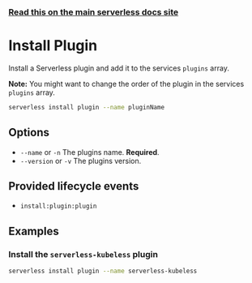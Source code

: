<!--
title: Serverless Framework Commands - Azure Functions - Install Plugin
menuText: Install Plugin
menuOrder: 3
description: Install a Serverless plugin
layout: Doc
-->

<!-- DOCS-SITE-LINK:START automatically generated  -->
### [Read this on the main serverless docs site](https://www.serverless.com/framework/docs/providers/azure/cli-reference/install-plugin)
<!-- DOCS-SITE-LINK:END -->

# Install Plugin

Install a Serverless plugin and add it to the services `plugins` array.

**Note:** You might want to change the order of the plugin in the services `plugins` array.

```bash
serverless install plugin --name pluginName
```

## Options
- `--name` or `-n` The plugins name. **Required**.
- `--version` or `-v` The plugins version.

## Provided lifecycle events
- `install:plugin:plugin`

## Examples

### Install the `serverless-kubeless` plugin

```bash
serverless install plugin --name serverless-kubeless
```
